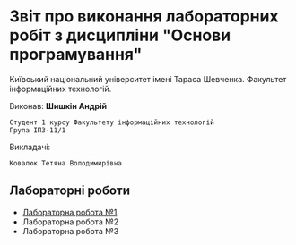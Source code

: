 # Звіт про виконання лабораторних робіт з дисципліни "Основи програмування"

Київський національний університет імені Тараса Шевченка. Факультет інформаційних технологій.

Виконав: **Шишкін Андрій**

    Студент 1 курсу Факультету інформаційних технологій
    Група ІПЗ-11/1

Викладачі:

    Ковалюк Тетяна Володимирівна

## Лабораторні роботи

- [Лабораторна робота №1](https://andreyshyshkin.github.io/Labs/op/labs/lab1/report)
- Лабораторна робота №2
- Лабораторна робота №3
